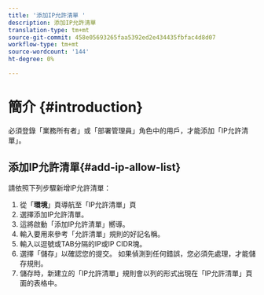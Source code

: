 ```yaml
---
title: '添加IP允許清單 '
description: 添加IP允許清單
translation-type: tm+mt
source-git-commit: 458e05693265faa5392ed2e434435fbfac4d8d07
workflow-type: tm+mt
source-wordcount: '144'
ht-degree: 0%

---
```



# 簡介 {#introduction}

必須登錄「業務所有者」或「部署管理員」角色中的用戶，才能添加「IP允許清單」。

## 添加IP允許清單{#add-ip-allow-list}

請依照下列步驟新增IP允許清單：

1. 從「**環境**」頁導航至「IP允許清單」頁
1. 選擇添加IP允許清單。
1. 這將啟動「添加IP允許清單」嚮導。
1. 輸入要用來參考「允許清單」規則的好記名稱。
1. 輸入以逗號或TAB分隔的IP或IP CIDR塊。
1. 選擇「儲存」以確認您的提交。 如果偵測到任何錯誤，您必須先處理，才能儲存規則。
1. 儲存時，新建立的「IP允許清單」規則會以列的形式出現在「IP允許清單」頁面的表格中。

